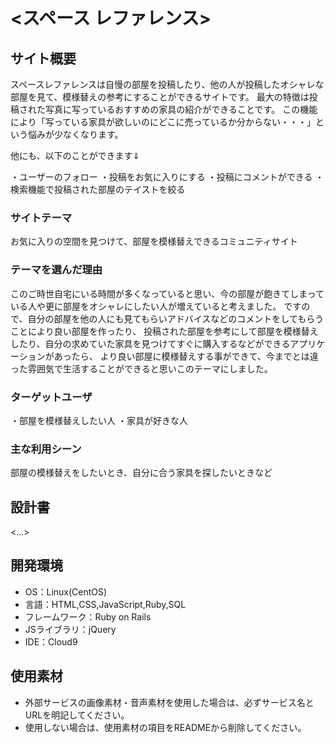 # <スペース レファレンス>

## サイト概要
 スペースレファレンスは自慢の部屋を投稿したり、他の人が投稿したオシャレな部屋を見て、模様替えの参考にすることができるサイトです。
 最大の特徴は投稿された写真に写っているおすすめの家具の紹介ができることです。
 この機能により「写っている家具が欲しいのにどこに売っているか分からない・・・」という悩みが少なくなります。

 他にも、以下のことができます⇓

 ・ユーザーのフォロー
 ・投稿をお気に入りにする
 ・投稿にコメントができる
 ・検索機能で投稿された部屋のテイストを絞る

### サイトテーマ
 お気に入りの空間を見つけて、部屋を模様替えできるコミュニティサイト

### テーマを選んだ理由
 このご時世自宅にいる時間が多くなっていると思い、今の部屋が飽きてしまっている人や更に部屋をオシャレにしたい人が増えていると考えました。
 ですので、自分の部屋を他の人にも見てもらいアドバイスなどのコメントをしてもらうことにより良い部屋を作ったり、
 投稿された部屋を参考にして部屋を模様替えしたり、自分の求めていた家具を見つけてすぐに購入するなどができるアプリケーションがあったら、
 より良い部屋に模様替えする事ができて、今までとは違った雰囲気で生活することができると思いこのテーマにしました。

### ターゲットユーザ
 ・部屋を模様替えしたい人
 ・家具が好きな人

### 主な利用シーン
 部屋の模様替えをしたいとき、自分に合う家具を探したいときなど

## 設計書
<...>

## 開発環境
- OS：Linux(CentOS)
- 言語：HTML,CSS,JavaScript,Ruby,SQL
- フレームワーク：Ruby on Rails
- JSライブラリ：jQuery
- IDE：Cloud9

## 使用素材
- 外部サービスの画像素材・音声素材を使用した場合は、必ずサービス名とURLを明記してください。
- 使用しない場合は、使用素材の項目をREADMEから削除してください。